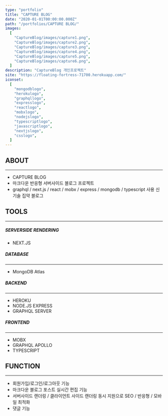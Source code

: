 ```yaml
---
type: "portfolio"
title: "CAPTURE BLOG"
date: "2020-01-01T00:00:00.000Z"
path: "/portfolios/CAPTURE BLOG/"
images:
  [
    "CaptureBlog/images/capture1.png",
    "CaptureBlog/images/capture2.png",
    "CaptureBlog/images/capture3.png",
    "CaptureBlog/images/capture4.png",
    "CaptureBlog/images/capture5.png",
    "CaptureBlog/images/capture6.png",
  ]
description: "CaptureBlog 개인프로젝트"
site: "https://floating-fortress-71700.herokuapp.com/"
iconset:
  [
    "mongodblogo",
    "herokulogo",
    "graphqllogo",
    "expresslogo",
    "reactlogo",
    "mobxlogo",
    "nodejslogo",
    "typescriptlogo",
    "javascriptlogo",
    "nextjslogo",
    "csslogo",
  ]
---
```


## ABOUT

---

- CAPTURE BLOG
- 마크다운 반응형 서버사이드 블로그 프로젝트
- graphql / next.js / react / mobx / express / mongodb / typescript 사용 신기술 집약 블로그

## TOOLS

---

##### SERVERSIDE RENDERING

- NEXT.JS

##### DATABASE

---

- MongoDB Atlas

##### BACKEND

---

- HEROKU
- NODE.JS EXPRESS
- GRAPHQL SERVER

##### FRONTEND

---

- MOBX
- GRAPHQL APOLLO
- TYPESCRIPT

## FUNCTION

---

- 회원가입/로그인/로그아웃 기능
- 마크다운 블로그 포스트 실시간 편집 기능
- 서버사이드 랜더링 / 클라이언트 사이드 랜더링 동시 지원으로 SEO / 반응형 / 모바일 최적화
- 댓글 기능
